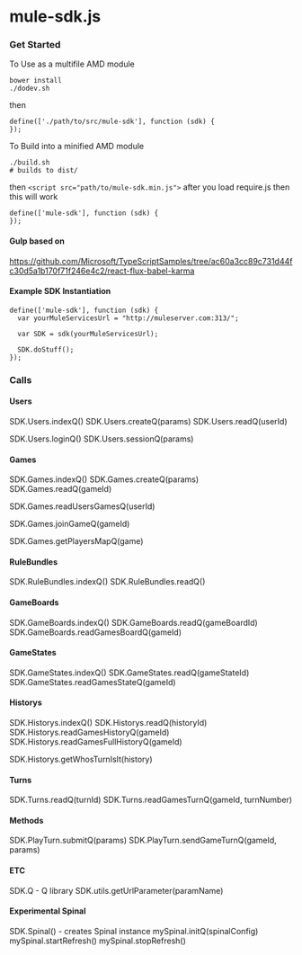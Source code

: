 # mule-sdk.js

### Get Started

To Use as a multifile AMD module
```
bower install
./dodev.sh
```
then
```
define(['./path/to/src/mule-sdk'], function (sdk) {
});
```

To Build into a minified AMD module
```
./build.sh
# builds to dist/
```
then ```<script src="path/to/mule-sdk.min.js">``` after you load require.js
then this will work
```
define(['mule-sdk'], function (sdk) {
});
```

#### Gulp based on

https://github.com/Microsoft/TypeScriptSamples/tree/ac60a3cc89c731d44fc30d5a1b170f71f246e4c2/react-flux-babel-karma

#### Example SDK Instantiation

```
define(['mule-sdk'], function (sdk) {
  var yourMuleServicesUrl = "http://muleserver.com:313/";

  var SDK = sdk(yourMuleServicesUrl);

  SDK.doStuff();
});
```


### Calls

#### Users
SDK.Users.indexQ()
SDK.Users.createQ(params)
SDK.Users.readQ(userId)

SDK.Users.loginQ()
SDK.Users.sessionQ(params)

#### Games
SDK.Games.indexQ()
SDK.Games.createQ(params)
SDK.Games.readQ(gameId)

SDK.Games.readUsersGamesQ(userId)

SDK.Games.joinGameQ(gameId)

SDK.Games.getPlayersMapQ(game)

#### RuleBundles
SDK.RuleBundles.indexQ()
SDK.RuleBundles.readQ()

#### GameBoards
SDK.GameBoards.indexQ()
SDK.GameBoards.readQ(gameBoardId)
SDK.GameBoards.readGamesBoardQ(gameId)

#### GameStates
SDK.GameStates.indexQ()
SDK.GameStates.readQ(gameStateId)
SDK.GameStates.readGamesStateQ(gameId)

#### Historys
SDK.Historys.indexQ()
SDK.Historys.readQ(historyId)
SDK.Historys.readGamesHistoryQ(gameId)
SDK.Historys.readGamesFullHistoryQ(gameId)

SDK.Historys.getWhosTurnIsIt(history)

#### Turns
SDK.Turns.readQ(turnId)
SDK.Turns.readGamesTurnQ(gameId, turnNumber)

#### Methods

SDK.PlayTurn.submitQ(params)
SDK.PlayTurn.sendGameTurnQ(gameId, params)

#### ETC

SDK.Q - Q library
SDK.utils.getUrlParameter(paramName)

#### Experimental Spinal

SDK.Spinal() - creates Spinal instance
mySpinal.initQ(spinalConfig)
mySpinal.startRefresh()
mySpinal.stopRefresh()
